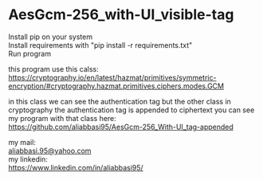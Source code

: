 # AesGcm-256_with-UI_visible-tag  
  
   
   
Install pip on your system  
Install requirements with "pip install -r requirements.txt"  
Run program  

this program use this calss:  
https://cryptography.io/en/latest/hazmat/primitives/symmetric-encryption/#cryptography.hazmat.primitives.ciphers.modes.GCM  

in this class we can see the authentication tag but the other class in cryptography the authentication tag is appended to ciphertext you can see my program with that class here:  
https://github.com/aliabbasi95/AesGcm-256_With-UI_tag-appended  

my mail:  
	aliabbasi.95@yahoo.com  
my linkedin:  
	https://www.linkedin.com/in/aliabbasi95/  
